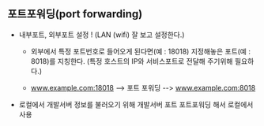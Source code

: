 ## 포트포워딩(port forwarding)

* 내부포트, 외부포트 설정 ! (LAN (wifi) 잘 보고 설정한다.)

  * 외부에서 특정 포트번호로 들어오게 된다면(예 : 18018) 지정해놓은 포트(예 : 8018)를 지칭한다.
(특정 호스트의 IP와 서비스포트로 전달해 주기위해 필요하다.)

  * www.example.com:18018  --> 포트 포워딩 --> www.example.com:8018  

* 로컬에서 개발서버 정보를 불러오기 위해 개발서버 포트 포트포워딩 해서 로컬에서 사용